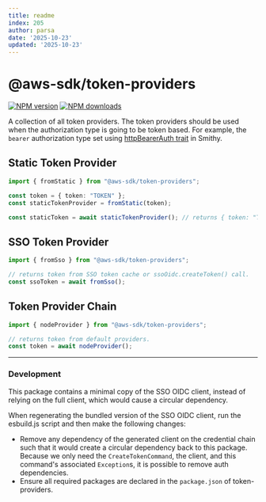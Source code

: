 ```yaml
---
title: readme
index: 205
author: parsa
date: '2025-10-23'
updated: '2025-10-23'
---
```

# @aws-sdk/token-providers

[![NPM version](https://img.shields.io/npm/v/@aws-sdk/token-providers/latest.svg)](https://www.npmjs.com/package/@aws-sdk/token-providers)
[![NPM downloads](https://img.shields.io/npm/dm/@aws-sdk/token-providers.svg)](https://www.npmjs.com/package/@aws-sdk/token-providers)

A collection of all token providers. The token providers should be used when the authorization
type is going to be token based. For example, the `bearer` authorization type set using
[httpBearerAuth trait][http-bearer-auth-trait] in Smithy.

## Static Token Provider

```ts
import { fromStatic } from "@aws-sdk/token-providers";

const token = { token: "TOKEN" };
const staticTokenProvider = fromStatic(token);

const staticToken = await staticTokenProvider(); // returns { token: "TOKEN" }
```

## SSO Token Provider

```ts
import { fromSso } from "@aws-sdk/token-providers";

// returns token from SSO token cache or ssoOidc.createToken() call.
const ssoToken = await fromSso();
```

## Token Provider Chain

```ts
import { nodeProvider } from "@aws-sdk/token-providers";

// returns token from default providers.
const token = await nodeProvider();
```

[http-bearer-auth-trait]: https://smithy.io/2.0/spec/authentication-traits.html#smithy-api-httpbearerauth-trait

---

### Development

This package contains a minimal copy of the SSO OIDC client, instead of relying on the full client, which
would cause a circular dependency.

When regenerating the bundled version of the SSO OIDC client, run the esbuild.js script and then make the following changes:

- Remove any dependency of the generated client on the credential chain such that it would create
  a circular dependency back to this package. Because we only need the `CreateTokenCommand`, the client, and this command's
  associated `Exception`s, it is possible to remove auth dependencies.
- Ensure all required packages are declared in the `package.json` of token-providers.

